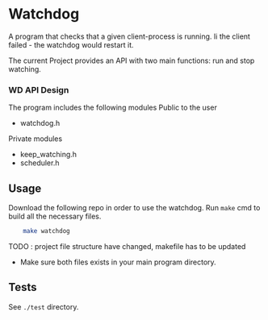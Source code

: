 # Watchdog
A program that checks that a given client-process is running. Ii the client failed - the watchdog would restart it.


The current Project provides an API  with two main functions: run and stop watching.


### WD API Design
The program includes the following modules
Public to the user
- watchdog.h

Private modules
- keep_watching.h
- scheduler.h

## Usage
Download the following repo in order to use the watchdog.
Run `make` cmd to build all the necessary files.

```bash
    make watchdog
```
TODO : project file structure have changed, makefile has to be updated

* Make sure both files exists in your main program directory.



## Tests
See `./test` directory.
